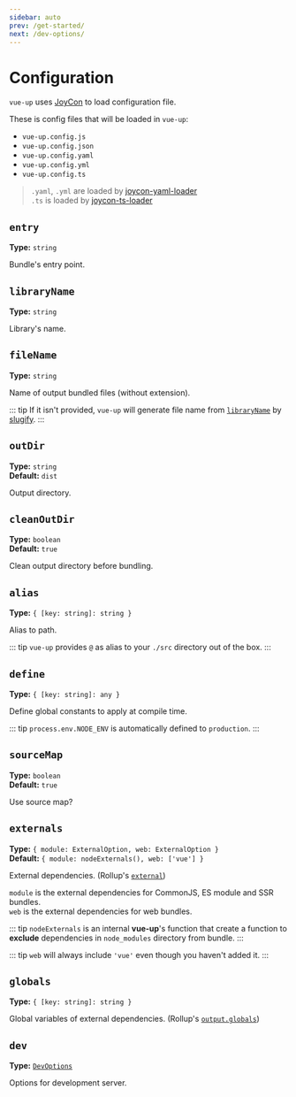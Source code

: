 ```yaml
---
sidebar: auto
prev: /get-started/
next: /dev-options/
---
```


# Configuration

`vue-up` uses [JoyCon](https://github.com/egoist/joycon) to load configuration file.

These is config files that will be loaded in `vue-up`:
- `vue-up.config.js`
- `vue-up.config.json`
- `vue-up.config.yaml`
- `vue-up.config.yml`
- `vue-up.config.ts`

> `.yaml`, `.yml` are loaded by [joycon-yaml-loader](https://github.com/gluons/joycon-yaml-loader)  
   `.ts` is loaded by [joycon-ts-loader](https://github.com/gluons/joycon-ts-loader)

## `entry` <Badge text="Required" type="warn"/>
**Type:** `string`

Bundle's entry point.

## `libraryName` <Badge text="Required" type="warn"/>
**Type:** `string`

Library's name.

## `fileName`
**Type:** `string`

Name of output bundled files (without extension).

::: tip
If it isn't provided, `vue-up` will generate file name from [`libraryName`](#libraryname) by [slugify](https://github.com/sindresorhus/slugify).
:::

## `outDir`
**Type:** `string`  
**Default:** `dist`

Output directory.

## `cleanOutDir`
**Type:** `boolean`  
**Default:** `true`

Clean output directory before bundling.

## `alias`
**Type:** `{ [key: string]: string }`

Alias to path.

::: tip
`vue-up` provides `@` as alias to your `./src` directory out of the box.
:::

## `define`
**Type:** `{ [key: string]: any }`

Define global constants to apply at compile time.

::: tip
`process.env.NODE_ENV` is automatically defined to `production`.
:::

## `sourceMap`
**Type:** `boolean`  
**Default:** `true`

Use source map?

## `externals`
**Type:** `{ module: ExternalOption, web: ExternalOption }`  
**Default:** `{ module: nodeExternals(), web: ['vue'] }`

External dependencies. (Rollup's [`external`](https://rollupjs.org/guide/en#external))

`module` is the external dependencies for CommonJS, ES module and SSR bundles.  
`web` is the external dependencies for web bundles.

::: tip
`nodeExternals` is an internal **vue-up**'s function that create a function to **exclude** dependencies in `node_modules` directory from bundle.
:::

::: tip
`web` will always include `'vue'` even though you haven't added it.
:::

## `globals`
**Type:** `{ [key: string]: string }`

Global variables of external dependencies. (Rollup's [`output.globals`](https://rollupjs.org/guide/en#output-globals))

## `dev`
**Type:** [`DevOptions`](/dev-options/)

Options for development server.
